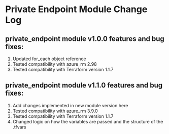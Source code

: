 # Private Endpoint Module Change Log

## private_endpoint module v1.0.0 features and bug fixes:

1. Updated for_each object reference
2. Tested compatibility with azure_rm 2.98
3. Tested compatibility with Terraform version 1.1.7

## private_endpoint module v1.1.0 features and bug fixes:

1. Add changes implemented in new module version here
2. Tested compatibility with azure_rm 3.9.0
3. Tested compatibility with Terraform version 1.1.7
4. Changed logic on how the variables are passed and the structure of the .tfvars
